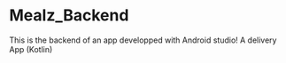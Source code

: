 # Mealz_Backend
This is the backend of an app developped with Android studio! A delivery App (Kotlin)
